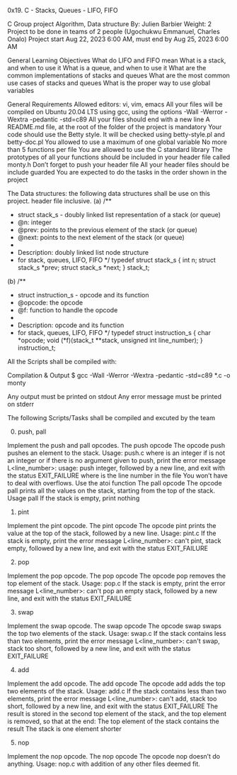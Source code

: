 0x19. C - Stacks, Queues - LIFO, FIFO

C Group project
Algorithm, Data structure
 By: Julien Barbier
 Weight: 2
 Project to be done in teams of 2 people (Ugochukwu Emmanuel, Charles Onalo)
 Project start Aug 22, 2023 6:00 AM, must end by Aug 25, 2023 6:00 AM

General Learning Objectives
What do LIFO and FIFO mean
What is a stack, and when to use it
What is a queue, and when to use it
What are the common implementations of stacks and queues
What are the most common use cases of stacks and queues
What is the proper way to use global variables

General Requirements
Allowed editors: vi, vim, emacs
All your files will be compiled on Ubuntu 20.04 LTS using gcc, using the options -Wall -Werror -Wextra -pedantic -std=c89
All your files should end with a new line
A README.md file, at the root of the folder of the project is mandatory
Your code should use the Betty style. It will be checked using betty-style.pl and betty-doc.pl
You allowed to use a maximum of one global variable
No more than 5 functions per file
You are allowed to use the C standard library
The prototypes of all your functions should be included in your header file called monty.h
Don’t forget to push your header file
All your header files should be include guarded
You are expected to do the tasks in the order shown in the project

The Data structures:
the following data structures shall be use on this project. header file inclusive.
(a)
/**
 * struct stack_s - doubly linked list representation of a stack (or queue)
 * @n: integer
 * @prev: points to the previous element of the stack (or queue)
 * @next: points to the next element of the stack (or queue)
 *
 * Description: doubly linked list node structure
 * for stack, queues, LIFO, FIFO
 */
typedef struct stack_s
{
        int n;
        struct stack_s *prev;
        struct stack_s *next;
} stack_t;

(b)
/**
 * struct instruction_s - opcode and its function
 * @opcode: the opcode
 * @f: function to handle the opcode
 *
 * Description: opcode and its function
 * for stack, queues, LIFO, FIFO
 */
typedef struct instruction_s
{
        char *opcode;
        void (*f)(stack_t **stack, unsigned int line_number);
} instruction_t;

All the Scripts shall be compiled with:

Compilation & Output
$ gcc -Wall -Werror -Wextra -pedantic -std=c89 *.c -o monty

Any output must be printed on stdout
Any error message must be printed on stderr

The following Scripts/Tasks shall be compiled and excuted by the team

0. push, pall

Implement the push and pall opcodes.
The push opcode
The opcode push pushes an element to the stack.
Usage: push.c <int>
where <int> is an integer
if <int> is not an integer or if there is no argument given to push, print the error message L<line_number>: usage: push integer, followed by a new line, and exit with the status EXIT_FAILURE
where is the line number in the file
You won’t have to deal with overflows. Use the atoi function
The pall opcode
The opcode pall prints all the values on the stack, starting from the top of the stack.
Usage pall
If the stack is empty, print nothing

1. pint

Implement the pint opcode.
The pint opcode
The opcode pint prints the value at the top of the stack, followed by a new line.
Usage: pint.c
If the stack is empty, print the error message L<line_number>: can't pint, stack empty, followed by a new line, and exit with the status EXIT_FAILURE

2. pop

Implement the pop opcode.
The pop opcode
The opcode pop removes the top element of the stack.
Usage: pop.c
If the stack is empty, print the error message L<line_number>: can't pop an empty stack, followed by a new line, and exit with the status EXIT_FAILURE

3. swap

Implement the swap opcode.
The swap opcode
The opcode swap swaps the top two elements of the stack.
Usage: swap.c
If the stack contains less than two elements, print the error message L<line_number>: can't swap, stack too short, followed by a new line, and exit with the status EXIT_FAILURE

4. add

Implement the add opcode.
The add opcode
The opcode add adds the top two elements of the stack.
Usage: add.c
If the stack contains less than two elements, print the error message L<line_number>: can't add, stack too short, followed by a new line, and exit with the status EXIT_FAILURE
The result is stored in the second top element of the stack, and the top element is removed, so that at the end:
The top element of the stack contains the result
The stack is one element shorter

5. nop

Implement the nop opcode.
The nop opcode
The opcode nop doesn’t do anything.
Usage: nop.c
with addition of any other files deemed fit.
